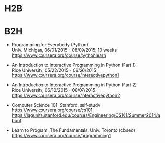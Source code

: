 # H2B


# B2H
* Programming for Everybody (Python)
<br>Univ. Michigan, 06/01/2015 - 08/09/2015, 10 weeks
<br>https://www.coursera.org/course/pythonlearn

* An Introduction to Interactive Programming in Python (Part 1)
<br>Rice University, 05/22/2015 - 06/26/2015
<br>https://www.coursera.org/course/interactivepython1

* An Introduction to Interactive Programming in Python (Part 2)
<br>Rice University, 06/10/2015 - 08/07/2015
<br>https://www.coursera.org/course/interactivepython2

* Computer Science 101, Stanford, self-study
<br>https://www.coursera.org/course/cs101
<br>https://lagunita.stanford.edu/courses/Engineering/CS101/Summer2014/about

* Learn to Program: The Fundamentals, Univ. Toronto (closed)
<br>https://www.coursera.org/course/programming1



